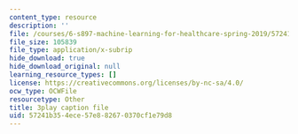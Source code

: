 ```yaml
---
content_type: resource
description: ''
file: /courses/6-s897-machine-learning-for-healthcare-spring-2019/57241b354ece57e882670370cf1e79d8_aJqgO8e37_g.vtt
file_size: 105839
file_type: application/x-subrip
hide_download: true
hide_download_original: null
learning_resource_types: []
license: https://creativecommons.org/licenses/by-nc-sa/4.0/
ocw_type: OCWFile
resourcetype: Other
title: 3play caption file
uid: 57241b35-4ece-57e8-8267-0370cf1e79d8
---
```

